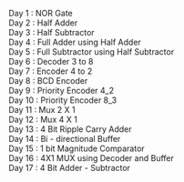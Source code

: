 Day 1 : NOR Gate \
Day 2 : Half Adder \
Day 3 : Half Subtractor \
Day 4 : Full Adder using Half Adder \
Day 5 : Full Subtractor using Half Subtractor \
Day 6 : Decoder 3 to 8 \
Day 7 : Encoder 4 to 2 \
Day 8 : BCD Encoder \
Day 9 : Priority Encoder 4_2 \
Day 10 : Priority Encoder 8_3 \
Day 11 : Mux 2 X 1 \
Day 12 : Mux 4 X 1 \
Day 13 : 4 Bit Ripple Carry Adder \
Day 14 : Bi - directional Buffer \
Day 15 : 1 bit Magnitude Comparator \
Day 16 : 4X1 MUX using Decoder and Buffer \
Day 17 : 4 Bit Adder - Subtractor 
